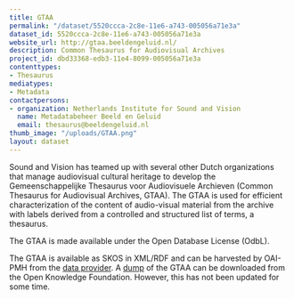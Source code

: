 ```yaml
---
title: GTAA
permalink: "/dataset/5520ccca-2c8e-11e6-a743-005056a71e3a"
dataset_id: 5520ccca-2c8e-11e6-a743-005056a71e3a
website_url: http://gtaa.beeldengeluid.nl/
description: Common Thesaurus for Audiovisual Archives
project_id: dbd33368-edb3-11e4-8099-005056a71e3a
contenttypes:
- Thesaurus
mediatypes:
- Metadata
contactpersons:
- organization: Netherlands Institute for Sound and Vision
  name: Metadatabeheer Beeld en Geluid
  email: thesaurus@beeldengeluid.nl
thumb_image: "/uploads/GTAA.png"
layout: dataset
---
```


Sound and Vision has teamed up with several other Dutch organizations that manage audiovisual cultural heritage to develop the Gemeenschappelijke Thesaurus voor Audiovisuele Archieven (Common Thesaurus for Audiovisual Archives, GTAA). The GTAA is used for efficient characterization of the content of audio-visual material from the archive with labels derived from a controlled and structured list of terms, a thesaurus.

The GTAA is made available under the Open Database License (OdbL).

The GTAA is available as SKOS in XML/RDF and can be harvested by OAI-PMH from the [data provider](http://openskos.beeldengeluid.nl/oai-pmh/?verb=ListRecords&metadataPrefix=oai_rdf&set=beng:gtaa). A [dump](http://datahub.io/dataset/gemeenschappelijke-thesaurus-audiovisuele-archieven) of the GTAA can be downloaded from the Open Knowledge Foundation. However, this has not been updated for some time.
